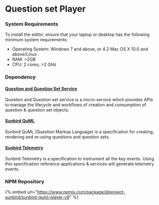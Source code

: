 # Question set Player

### System Requirements <a href="#system-requirements" id="system-requirements"></a>

To install the editor, ensure that your laptop or desktop has the following minimum system requirements:

* Operating System: Windows 7 and above, or 4.2 Mac OS X 10.0 and above/Linux
* RAM: >2GB
* CPU: 2 cores, >2 GHz

### Dependency

#### [Question and Question Set Service](https://inquiry.sunbird.org/learn/product-and-developer-guide/question-and-question-set-service)

Question and Question set service is a micro-service which provides APIs to manage the lifecycle and workflows of creation and consumption of question & question set objects.

#### [Sunbird QuML](https://quml.sunbird.org)

Sunbird QuML (Question Markup Language) is a specification for creating, rendering and re-using questions and question sets.

#### [Sunbird Telemetry](https://telemetry.sunbird.org)

Sunbird Telemetry is a specification to instrument all the key events. Using this specification reference applications & services will generate telemetry events.

### NPM Repository

{% embed url="https://www.npmjs.com/package/@project-sunbird/sunbird-quml-player-v9" %}
